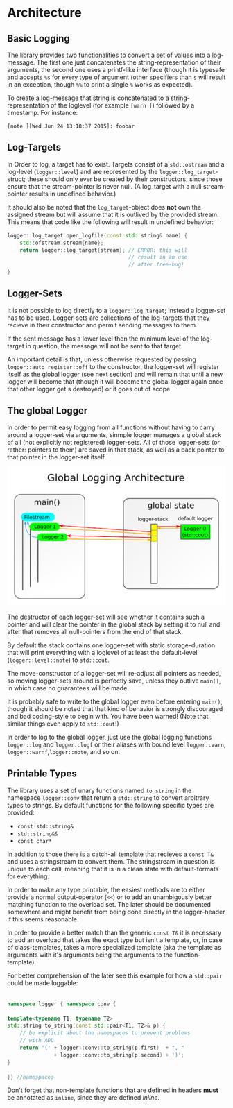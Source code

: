 
Architecture
============


Basic Logging
-------------

The library provides two functionalities to convert a set of values into
a log-message. The first one just concatenates the string-representation
of their arguments, the second one uses a printf-like interface (though
it is typesafe and accepts `%s` for every type of argument (other specifiers
than `s` will result in an exception, though `%%` to print a single `%` works
as expected).

To create a log-message that string is concatenated to a string-representation
of the loglevel (for example `[warn ]`) followed by a timestamp. For instance:

```
[note ][Wed Jun 24 13:18:37 2015]: foobar
```

Log-Targets
-----------

In Order to log, a target has to exist. Targets consist of a `std::ostream` and a
log-level (`logger::level`) and are represented by the `logger::log_target`-struct;
these should only ever be created by their constructors, since those ensure that
the stream-pointer is never null. (A log_target with a null stream-pointer results
in undefined behavior.)

It should also be noted that the `log_target`-object does **not** own the assigned
stream but will assume that it is outlived by the provided stream. This means that
code like the following will result in undefined behavior:

```cpp
logger::log_target open_logfile(const std::string& name) {
	std::ofstream stream{name};
	return logger::log_target{stream}; // ERROR: this will
	                                   // result in an use
	                                   // after free-bug!
}
```

Logger-Sets
-----------

It is not possible to log directly to a `logger::log_target`; instead
a logger-set has to be used. Logger-sets are collections of the log-targets
that they recieve in their constructor and permit sending messages to them.

If the sent message has a lower level then the minimum level of the log-target
in question, the message will not be sent to that target.

An important detail is that, unless otherwise requested by passing
`logger::auto_register::off` to the constructor, the logger-set will register
itself as the global logger (see next section) and will remain that until a new
logger will become that (though it will become the global logger again
once that other logger get's destroyed) or it goes out of scope.


The global Logger
-----------------

In order to permit easy logging from all functions without having to carry
around a logger-set via arguments, sinmple logger manages a global stack
of all (not explicitly not registered) logger-sets. All of those logger-sets
(or rather: pointers to them) are saved in that stack, as well as a back pointer
to that pointer in the logger-set itself.

![](architecture_sketch.png)

The destructor of each logger-set will see whether it contains such a pointer and
will clear the pointer in the global stack by setting it to null and after that
removes all null-pointers from the end of that stack.

By default the stack contains one logger-set with static storage-duration that
will print everything with a loglevel of at least the default-level (`logger::level::note`)
to `std::cout`.

The move-constructor of a logger-set will re-adjust all pointers as needed,
so moving logger-sets around is perfectly save, unless they outlive `main()`,
in which case no guarantees will be made.

It is probably safe to write to the global logger even before entering `main()`,
though it should be noted that that kind of behavior is strongly discouraged
and bad coding-style to begin with. You have been warned! (Note that similar
things even apply to `std::cout`!)

In order to log to the global logger, just use the global logging functions
`logger::log` and `logger::logf` or their aliases with bound level `logger::warn`,
`logger::warnf`,`logger::note`, and so on.

Printable Types
---------------

The library uses a set of unary functions named `to_string` in the namespace
`logger::conv` that return a `std::string` to convert arbitrary types to
strings. By default functions for the following specific types are provided:

* `const std::string&`
* `std::string&&`
* `const char*`

In addition to those there is a catch-all template that recieves a
`const T&` and uses a stringstream to convert them. The stringstream in question
is unique to each call, meaning that it is in a clean state with default-formats
for everything.

In order to make any type printable, the easiest methods are to either provide
a normal output-operator (`<<`) or to add an unambigously better matching function
to the overload set. The later should be documented somewhere and might benefit
from being done directly in the logger-header if this seems reasonable.

In order to provide a better match than the generic `const T&` it is necessary
to add an overload that takes the exact type but isn't a template, or, in
case of class-templates, takes a more specialized template (aka the template as
arguments with it's arguments being the arguments to the function-template).

For better comprehension of the later see this example for how a `std::pair`
could be made loggable:

```cpp

namespace logger { namespace conv {

template<typename T1, typename T2>
std::string to_string(const std::pair<T1, T2>& p) {
	// be explicit about the namespaces to prevent problems
	// with ADL
	return '(' + logger::conv::to_string(p.first)  + ", "
	           + logger::conv::to_string(p.second) + ')';
}

}} //namespaces
```

Don't forget that non-template functions that are defined in headers **must** be
annotated as `inline`, since they are defined *inline*.

